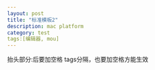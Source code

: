 ```yaml
---
layout: post
title: "标准模板2"
description: mac platform
category: test
tags:[编辑器, mou]
---
```


抬头部分:后要加空格
tags分隔，也要加空格方能生效